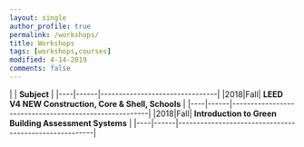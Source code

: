 ```yaml
---
layout: single
author_profile: true
permalink: /workshops/
title: Workshops
tags: [workshops,courses]
modified: 4-14-2019
comments: false
---
```



|           | **Subject**                    |
|----|------|--------------------------------|
|2018|Fall| **LEED V4 NEW Construction, Core & Shell, Schools** |
|----|------|-------------------------------------------------------|
|2018|Fall| **Introduction to Green Building Assessment Systems** |
|----|------|-------------------------------------------------------|

